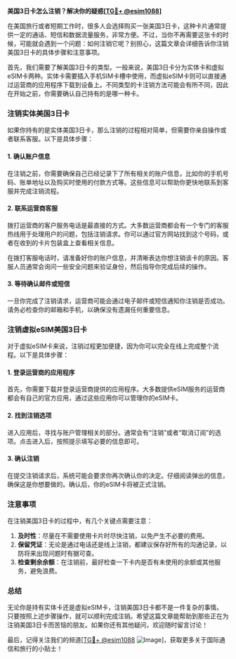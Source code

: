 **美国3日卡怎么注销？解决你的疑惑[[TG💪+ @esim1088](https://t.me/s/esim1088)]**

在美国旅行或者短期工作时，很多人会选择购买一张美国3日卡，这种卡片通常提供一定的通话、短信和数据流量服务，非常方便。不过，当你不再需要这张卡的时候，可能就会遇到一个问题：如何注销它呢？别担心，这篇文章会详细告诉你注销美国3日卡的具体步骤和注意事项。

首先，我们需要了解美国3日卡的类型。一般来说，美国3日卡分为实体卡和虚拟eSIM卡两种。实体卡需要插入手机SIM卡槽中使用，而虚拟eSIM卡则可以直接通过运营商的应用程序下载到设备上。不同类型的卡注销方法可能会有所不同，因此在开始之前，你需要确认自己持有的是哪一种卡。

### 注销实体美国3日卡

如果你持有的是实体美国3日卡，那么注销的过程相对简单，但需要你亲自操作或者联系客服。以下是具体步骤：

#### 1. 确认账户信息
在注销之前，你需要确保自己已经记录下了所有相关的账户信息，比如你的手机号码、账单地址以及购买时使用的付款方式等。这些信息可以帮助你更快地联系到客服并完成注销流程。

#### 2. 联系运营商客服
拨打运营商的客户服务电话是最直接的方式。大多数运营商都会有一个专门的客服热线用于处理用户的问题，包括注销请求。你可以通过官方网站找到这个号码，或者在收到的卡片包装盒上查看相关信息。

在拨打客服电话时，请准备好你的账户信息，并清晰表达你想注销该卡的原因。客服人员通常会询问一些安全问题来验证身份，然后指导你完成后续的操作。

#### 3. 等待确认邮件或短信
一旦你完成了注销请求，运营商可能会通过电子邮件或短信通知你注销是否成功。请务必检查你的邮箱和手机，以确保没有遗漏任何重要信息。

### 注销虚拟eSIM美国3日卡

对于虚拟eSIM卡来说，注销过程更加便捷，因为你可以完全在线上完成整个流程。以下是具体步骤：

#### 1. 登录运营商的应用程序
首先，你需要下载并登录运营商提供的应用程序。大多数提供eSIM服务的运营商都会有自己的官方应用，通过这些应用你可以管理你的eSIM卡。

#### 2. 找到注销选项
进入应用后，寻找与账户管理相关的部分。通常会有“注销”或者“取消订阅”的选项。点击进入后，按照提示填写必要的信息即可。

#### 3. 确认注销
在提交注销请求后，系统可能会要求你再次确认你的决定。仔细阅读弹出的信息，确保这是你想要做的。确认后，你的eSIM卡将被正式注销。

### 注意事项

在注销美国3日卡的过程中，有几个关键点需要注意：

1. **及时性**：尽量在不需要使用卡片时尽快注销，以免产生不必要的费用。
2. **保留凭证**：无论是通过电话还是线上注销，都建议保存好所有的沟通记录，以防将来出现问题时有据可查。
3. **检查剩余余额**：在注销前，最好检查一下卡内是否有未使用的余额或其他服务，避免浪费。

### 总结

无论你是持有实体卡还是虚拟eSIM卡，注销美国3日卡都不是一件复杂的事情。只要按照上述步骤操作，就可以顺利完成注销。希望这篇文章能帮助到那些正在为注销美国3日卡而苦恼的朋友。如果你还有其他疑问，欢迎随时留言讨论！

最后，记得关注我们的频道[[TG💪+ @esim1088](https://t.me/s/esim1088) ![Image](https://i.postimg.cc/4NQfJmqS/Snipaste-2025-05-13-00-14-12.png)]，获取更多关于国际通信和旅行的小贴士！